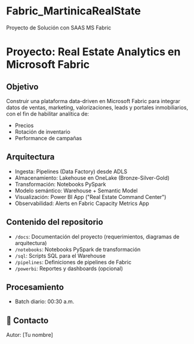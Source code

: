 # Fabric_MartinicaRealState
Proyecto de Solución con SAAS MS Fabric

# Proyecto: Real Estate Analytics en Microsoft Fabric

## Objetivo
Construir una plataforma data-driven en Microsoft Fabric para integrar datos de ventas, marketing, valorizaciones, leads y portales inmobiliarios, con el fin de habilitar analítica de:
- Precios
- Rotación de inventario
- Performance de campañas

## Arquitectura
- Ingesta: Pipelines (Data Factory) desde ADLS
- Almacenamiento: Lakehouse en OneLake (Bronze-Silver-Gold)
- Transformación: Notebooks PySpark
- Modelo semántico: Warehouse + Semantic Model
- Visualización: Power BI App ("Real Estate Command Center")
- Observabilidad: Alerts en Fabric Capacity Metrics App

## Contenido del repositorio
- `/docs`: Documentación del proyecto (requerimientos, diagramas de arquitectura)
- `/notebooks`: Notebooks PySpark de transformación
- `/sql`: Scripts SQL para el Warehouse
- `/pipelines`: Definiciones de pipelines de Fabric
- `/powerbi`: Reportes y dashboards (opcional)

## Procesamiento
- Batch diario: 00:30 a.m.

## 👥 Contacto
Autor: [Tu nombre]  
